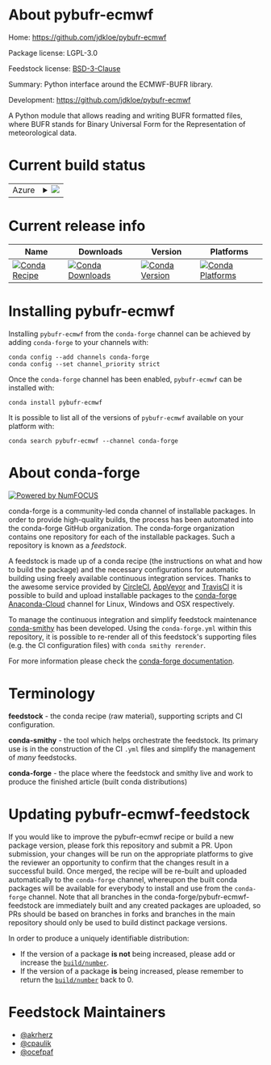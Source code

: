 About pybufr-ecmwf
==================

Home: https://github.com/jdkloe/pybufr-ecmwf

Package license: LGPL-3.0

Feedstock license: [BSD-3-Clause](https://github.com/conda-forge/pybufr-ecmwf-feedstock/blob/master/LICENSE.txt)

Summary: Python interface around the ECMWF-BUFR library.

Development: https://github.com/jdkloe/pybufr-ecmwf

A Python module that allows reading and writing BUFR formatted files, where
BUFR stands for Binary Universal Form for the Representation of
meteorological data.


Current build status
====================


<table>
    
  <tr>
    <td>Azure</td>
    <td>
      <details>
        <summary>
          <a href="https://dev.azure.com/conda-forge/feedstock-builds/_build/latest?definitionId=3208&branchName=master">
            <img src="https://dev.azure.com/conda-forge/feedstock-builds/_apis/build/status/pybufr-ecmwf-feedstock?branchName=master">
          </a>
        </summary>
        <table>
          <thead><tr><th>Variant</th><th>Status</th></tr></thead>
          <tbody><tr>
              <td>linux_64_python3.7.____cpython</td>
              <td>
                <a href="https://dev.azure.com/conda-forge/feedstock-builds/_build/latest?definitionId=3208&branchName=master">
                  <img src="https://dev.azure.com/conda-forge/feedstock-builds/_apis/build/status/pybufr-ecmwf-feedstock?branchName=master&jobName=linux&configuration=linux_64_python3.7.____cpython" alt="variant">
                </a>
              </td>
            </tr><tr>
              <td>linux_64_python3.8.____cpython</td>
              <td>
                <a href="https://dev.azure.com/conda-forge/feedstock-builds/_build/latest?definitionId=3208&branchName=master">
                  <img src="https://dev.azure.com/conda-forge/feedstock-builds/_apis/build/status/pybufr-ecmwf-feedstock?branchName=master&jobName=linux&configuration=linux_64_python3.8.____cpython" alt="variant">
                </a>
              </td>
            </tr><tr>
              <td>linux_64_python3.9.____cpython</td>
              <td>
                <a href="https://dev.azure.com/conda-forge/feedstock-builds/_build/latest?definitionId=3208&branchName=master">
                  <img src="https://dev.azure.com/conda-forge/feedstock-builds/_apis/build/status/pybufr-ecmwf-feedstock?branchName=master&jobName=linux&configuration=linux_64_python3.9.____cpython" alt="variant">
                </a>
              </td>
            </tr><tr>
              <td>osx_64_python3.7.____cpython</td>
              <td>
                <a href="https://dev.azure.com/conda-forge/feedstock-builds/_build/latest?definitionId=3208&branchName=master">
                  <img src="https://dev.azure.com/conda-forge/feedstock-builds/_apis/build/status/pybufr-ecmwf-feedstock?branchName=master&jobName=osx&configuration=osx_64_python3.7.____cpython" alt="variant">
                </a>
              </td>
            </tr><tr>
              <td>osx_64_python3.8.____cpython</td>
              <td>
                <a href="https://dev.azure.com/conda-forge/feedstock-builds/_build/latest?definitionId=3208&branchName=master">
                  <img src="https://dev.azure.com/conda-forge/feedstock-builds/_apis/build/status/pybufr-ecmwf-feedstock?branchName=master&jobName=osx&configuration=osx_64_python3.8.____cpython" alt="variant">
                </a>
              </td>
            </tr><tr>
              <td>osx_64_python3.9.____cpython</td>
              <td>
                <a href="https://dev.azure.com/conda-forge/feedstock-builds/_build/latest?definitionId=3208&branchName=master">
                  <img src="https://dev.azure.com/conda-forge/feedstock-builds/_apis/build/status/pybufr-ecmwf-feedstock?branchName=master&jobName=osx&configuration=osx_64_python3.9.____cpython" alt="variant">
                </a>
              </td>
            </tr>
          </tbody>
        </table>
      </details>
    </td>
  </tr>
</table>

Current release info
====================

| Name | Downloads | Version | Platforms |
| --- | --- | --- | --- |
| [![Conda Recipe](https://img.shields.io/badge/recipe-pybufr--ecmwf-green.svg)](https://anaconda.org/conda-forge/pybufr-ecmwf) | [![Conda Downloads](https://img.shields.io/conda/dn/conda-forge/pybufr-ecmwf.svg)](https://anaconda.org/conda-forge/pybufr-ecmwf) | [![Conda Version](https://img.shields.io/conda/vn/conda-forge/pybufr-ecmwf.svg)](https://anaconda.org/conda-forge/pybufr-ecmwf) | [![Conda Platforms](https://img.shields.io/conda/pn/conda-forge/pybufr-ecmwf.svg)](https://anaconda.org/conda-forge/pybufr-ecmwf) |

Installing pybufr-ecmwf
=======================

Installing `pybufr-ecmwf` from the `conda-forge` channel can be achieved by adding `conda-forge` to your channels with:

```
conda config --add channels conda-forge
conda config --set channel_priority strict
```

Once the `conda-forge` channel has been enabled, `pybufr-ecmwf` can be installed with:

```
conda install pybufr-ecmwf
```

It is possible to list all of the versions of `pybufr-ecmwf` available on your platform with:

```
conda search pybufr-ecmwf --channel conda-forge
```


About conda-forge
=================

[![Powered by
NumFOCUS](https://img.shields.io/badge/powered%20by-NumFOCUS-orange.svg?style=flat&colorA=E1523D&colorB=007D8A)](https://numfocus.org)

conda-forge is a community-led conda channel of installable packages.
In order to provide high-quality builds, the process has been automated into the
conda-forge GitHub organization. The conda-forge organization contains one repository
for each of the installable packages. Such a repository is known as a *feedstock*.

A feedstock is made up of a conda recipe (the instructions on what and how to build
the package) and the necessary configurations for automatic building using freely
available continuous integration services. Thanks to the awesome service provided by
[CircleCI](https://circleci.com/), [AppVeyor](https://www.appveyor.com/)
and [TravisCI](https://travis-ci.com/) it is possible to build and upload installable
packages to the [conda-forge](https://anaconda.org/conda-forge)
[Anaconda-Cloud](https://anaconda.org/) channel for Linux, Windows and OSX respectively.

To manage the continuous integration and simplify feedstock maintenance
[conda-smithy](https://github.com/conda-forge/conda-smithy) has been developed.
Using the ``conda-forge.yml`` within this repository, it is possible to re-render all of
this feedstock's supporting files (e.g. the CI configuration files) with ``conda smithy rerender``.

For more information please check the [conda-forge documentation](https://conda-forge.org/docs/).

Terminology
===========

**feedstock** - the conda recipe (raw material), supporting scripts and CI configuration.

**conda-smithy** - the tool which helps orchestrate the feedstock.
                   Its primary use is in the construction of the CI ``.yml`` files
                   and simplify the management of *many* feedstocks.

**conda-forge** - the place where the feedstock and smithy live and work to
                  produce the finished article (built conda distributions)


Updating pybufr-ecmwf-feedstock
===============================

If you would like to improve the pybufr-ecmwf recipe or build a new
package version, please fork this repository and submit a PR. Upon submission,
your changes will be run on the appropriate platforms to give the reviewer an
opportunity to confirm that the changes result in a successful build. Once
merged, the recipe will be re-built and uploaded automatically to the
`conda-forge` channel, whereupon the built conda packages will be available for
everybody to install and use from the `conda-forge` channel.
Note that all branches in the conda-forge/pybufr-ecmwf-feedstock are
immediately built and any created packages are uploaded, so PRs should be based
on branches in forks and branches in the main repository should only be used to
build distinct package versions.

In order to produce a uniquely identifiable distribution:
 * If the version of a package **is not** being increased, please add or increase
   the [``build/number``](https://docs.conda.io/projects/conda-build/en/latest/resources/define-metadata.html#build-number-and-string).
 * If the version of a package **is** being increased, please remember to return
   the [``build/number``](https://docs.conda.io/projects/conda-build/en/latest/resources/define-metadata.html#build-number-and-string)
   back to 0.

Feedstock Maintainers
=====================

* [@akrherz](https://github.com/akrherz/)
* [@cpaulik](https://github.com/cpaulik/)
* [@ocefpaf](https://github.com/ocefpaf/)


